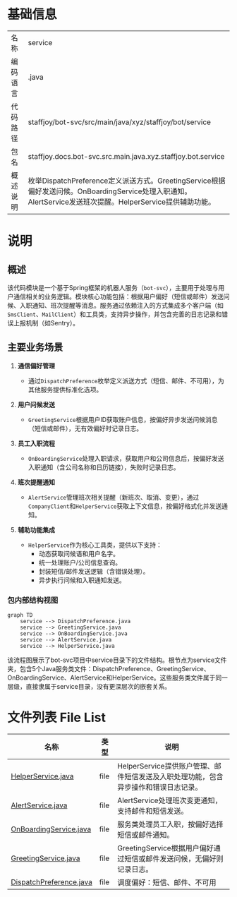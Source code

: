 # 基础信息

|      |      |
|------|------|
| 名称 | service |
| 编码语言 | .java |
| 代码路径 | staffjoy/bot-svc/src/main/java/xyz/staffjoy/bot/service |
| 包名 | staffjoy.docs.bot-svc.src.main.java.xyz.staffjoy.bot.service |
| 概述说明 | 枚举DispatchPreference定义派送方式。GreetingService根据偏好发送问候。OnBoardingService处理入职通知。AlertService发送班次提醒。HelperService提供辅助功能。 |

# 说明

## 概述  
该代码模块是一个基于Spring框架的机器人服务（`bot-svc`），主要用于处理与用户通信相关的业务逻辑。模块核心功能包括：根据用户偏好（短信或邮件）发送问候、入职通知、班次提醒等消息。服务通过依赖注入的方式集成多个客户端（如`SmsClient`、`MailClient`）和工具类，支持异步操作，并包含完善的日志记录和错误上报机制（如Sentry）。

## 主要业务场景  
1. **通信偏好管理**  
   - 通过`DispatchPreference`枚举定义派送方式（短信、邮件、不可用），为其他服务提供标准化选项。

2. **用户问候发送**  
   - `GreetingService`根据用户ID获取账户信息，按偏好异步发送问候消息（短信或邮件），无有效偏好时记录日志。

3. **员工入职流程**  
   - `OnBoardingService`处理入职请求，获取用户和公司信息后，按偏好发送入职通知（含公司名称和日历链接），失败时记录日志。

4. **班次提醒通知**  
   - `AlertService`管理班次相关提醒（新班次、取消、变更），通过`CompanyClient`和`HelperService`获取上下文信息，按偏好格式化并发送通知。

5. **辅助功能集成**  
   - `HelperService`作为核心工具类，提供以下支持：  
     - 动态获取问候语和用户名字。  
     - 统一处理账户/公司信息查询。  
     - 封装短信/邮件发送逻辑（含错误处理）。  
     - 异步执行问候和入职通知发送。


### 包内部结构视图

```mermaid
graph TD
    service --> DispatchPreference.java
    service --> GreetingService.java
    service --> OnBoardingService.java
    service --> AlertService.java
    service --> HelperService.java
```

该流程图展示了bot-svc项目中service目录下的文件结构。根节点为service文件夹，包含5个Java服务类文件：DispatchPreference、GreetingService、OnBoardingService、AlertService和HelperService。这些服务类文件属于同一层级，直接隶属于service目录，没有更深层次的嵌套关系。

# 文件列表 File List

| 名称   | 类型  | 说明 |
|-------|------|-------------|
| [HelperService.java](HelperService.md) | file | HelperService提供账户管理、邮件短信发送及入职处理功能，包含异步操作和错误日志记录。 |
| [AlertService.java](AlertService.md) | file | AlertService处理班次变更通知，支持邮件和短信发送。 |
| [OnBoardingService.java](OnBoardingService.md) | file | 服务类处理员工入职，按偏好选择短信或邮件通知。 |
| [GreetingService.java](GreetingService.md) | file | GreetingService根据用户偏好通过短信或邮件发送问候，无偏好则记录日志。 |
| [DispatchPreference.java](DispatchPreference.md) | file | 调度偏好：短信、邮件、不可用 |


